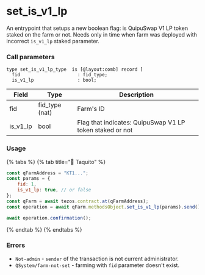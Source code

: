 # set\_is\_v1\_lp

An entrypoint that setups a new boolean flag: is QuipuSwap V1 LP token staked on the farm or not. Needs only in time when farm was deployed with incorrect `is_v1_lp` staked parameter.

### Call parameters

```pascaligo
type set_is_v1_lp_type  is [@layout:comb] record [
  fid                     : fid_type;
  is_v1_lp                : bool;

```

| Field      | Type            | Description                                              |
| ---------- | --------------- | -------------------------------------------------------- |
| fid        | fid\_type (nat) | Farm's ID                                                |
| is\_v1\_lp | bool            | Flag that indicates: QuipuSwap V1 LP token staked or not |

### Usage

{% tabs %}
{% tab title="🌮 Taquito" %}
```javascript
const qFarmAddress = "KT1...";
const params = {
    fid: 1,
    is_v1_lp: true, // or false
};
const qFarm = await tezos.contract.at(qFarmAddress);
const operation = await qFarm.methodsObject.set_is_v1_lp(params).send();

await operation.confirmation();
```
{% endtab %}
{% endtabs %}

### Errors

* `Not-admin` - `sender` of the transaction is not current administrator.
* `QSystem/farm-not-set` - farming with `fid` parameter doesn't exist.
